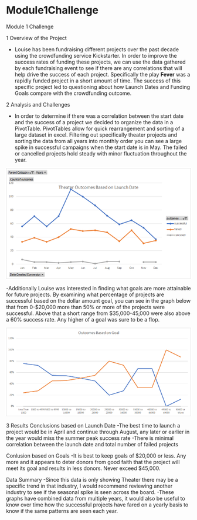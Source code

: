 # Module1Challenge
Module 1 Challenge

  1 Overview of the Project
  - Louise has been fundraising different projects over the past decade using the crowdfunding service Kickstarter. 
  In order to improve the success rates of funding these projects, we can use the data gathered by each fundraising event to see if there are any correlations that will help drive the success of each project. 
  Specifically the play **Fever** was a rapidly funded project in a short amount of time.
  The success of this specific project led to questioning about how Launch Dates and Funding Goals compare with the crowdfunding outcome. 
  
  2 Analysis and Challenges
  - In order to determine if there was a correlation between the start date and the success of a project we decided to organize the data in a PivotTable. 
  PivotTables allow for quick rearrangement and sorting of a large dataset in excel. 
  Filtering out specifically theater projects and sorting the data from all years into monthly order you can see a large spike in successful campaigns when the start date is in May.
  The failed or cancelled projects hold steady with minor fluctuation throughout the year. 
 
  ![This is an image](https://github.com/chrisagordon/Module1Challenge/blob/13ba6711a20f47b8e97688c6083544561d696007/Theater_Outcomes_vs_Launch.png)
    
-Additionally Louise was interested in finding what goals are more attainable for future projects. By examining what percentage of projects are successful based on the dollar amount goal, you can see in the graph below that from 0-$20,000 more than 50% or more of the projects were successful.
Above that a short range from $35,000-45,000 were also above a 60% success rate. Any higher of a goal was sure to be a flop.

![This is an image](https://github.com/chrisagordon/Module1Challenge/blob/0e797ffe59fd1db66fd899919207dba8ac47deca/Outcomes_vs_Goals.png)

3 Results
Conclusions based on Launch Date
-The best time to launch a project would be in April and continue through August, any later or earlier in the year would miss the summer peak success rate
-There is minimal correlation between the launch date and total number of failed projects

Conlusion based on Goals
-It is best to keep goals of $20,000 or less. Any more and it appears to deter donors from good faith that the project will meet its goal and results in less donors. Never exceed $45,000.

Data Summary
-Since this data is only showing Theater there may be a specific trend in that industry, I would recommend reviewing another industry to see if the seasonal spike is seen across the board.
-These graphs have combined data from multiple years, it would also be useful to know over time how the successful projects have fared on a yearly basis to know if the same patterns are seen each year.

